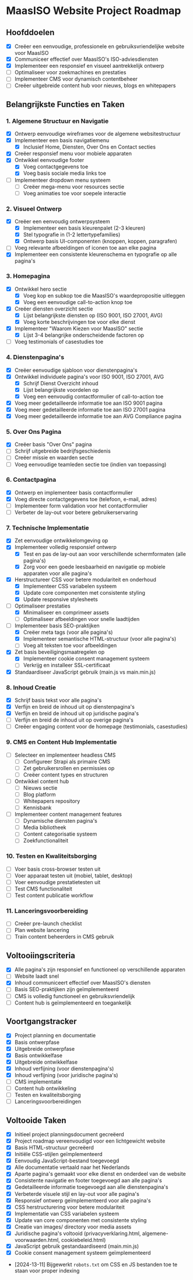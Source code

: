 # MaasISO Website Project Roadmap

## Hoofddoelen
- [x] Creëer een eenvoudige, professionele en gebruiksvriendelijke website voor MaasISO
- [x] Communiceer effectief over MaasISO's ISO-adviesdiensten
- [x] Implementeer een responsief en visueel aantrekkelijk ontwerp
- [ ] Optimaliseer voor zoekmachines en prestaties
- [ ] Implementeer CMS voor dynamisch contentbeheer
- [ ] Creëer uitgebreide content hub voor nieuws, blogs en whitepapers

## Belangrijkste Functies en Taken

### 1. Algemene Structuur en Navigatie
- [x] Ontwerp eenvoudige wireframes voor de algemene websitestructuur
- [x] Implementeer een basis navigatiemenu
  - [x] Inclusief Home, Diensten, Over Ons en Contact secties
- [x] Creëer responsief menu voor mobiele apparaten
- [x] Ontwikkel eenvoudige footer
  - [x] Voeg contactgegevens toe
  - [x] Voeg basis sociale media links toe
- [ ] Implementeer dropdown menu systeem
  - [ ] Creëer mega-menu voor resources sectie
  - [ ] Voeg animaties toe voor soepele interactie

### 2. Visueel Ontwerp
- [x] Creëer een eenvoudig ontwerpsysteem
  - [x] Implementeer een basis kleurenpalet (2-3 kleuren)
  - [x] Stel typografie in (1-2 lettertypefamilies)
  - [x] Ontwerp basis UI-componenten (knoppen, koppen, paragrafen)
- [ ] Voeg relevante afbeeldingen of iconen toe aan elke pagina
- [x] Implementeer een consistente kleurenschema en typografie op alle pagina's

### 3. Homepagina
- [x] Ontwikkel hero sectie
  - [x] Voeg kop en subkop toe die MaasISO's waardepropositie uitleggen
  - [x] Voeg een eenvoudige call-to-action knop toe
- [x] Creëer diensten overzicht sectie
  - [x] Lijst belangrijkste diensten op (ISO 9001, ISO 27001, AVG)
  - [x] Voeg korte beschrijvingen toe voor elke dienst
- [x] Implementeer "Waarom Kiezen voor MaasISO" sectie
  - [x] Lijst 3-4 belangrijke onderscheidende factoren op
- [ ] Voeg testimonials of casestudies toe

### 4. Dienstenpagina's
- [x] Creëer eenvoudige sjabloon voor dienstenpagina's
- [x] Ontwikkel individuele pagina's voor ISO 9001, ISO 27001, AVG
  - [x] Schrijf Dienst Overzicht inhoud
  - [x] Lijst belangrijkste voordelen op
  - [x] Voeg een eenvoudig contactformulier of call-to-action toe
- [x] Voeg meer gedetailleerde informatie toe aan ISO 9001 pagina
- [x] Voeg meer gedetailleerde informatie toe aan ISO 27001 pagina
- [x] Voeg meer gedetailleerde informatie toe aan AVG Compliance pagina

### 5. Over Ons Pagina
- [x] Creëer basis "Over Ons" pagina
- [ ] Schrijf uitgebreide bedrijfsgeschiedenis
- [ ] Creëer missie en waarden sectie
- [ ] Voeg eenvoudige teamleden sectie toe (indien van toepassing)

### 6. Contactpagina
- [x] Ontwerp en implementeer basis contactformulier
- [x] Voeg directe contactgegevens toe (telefoon, e-mail, adres)
- [ ] Implementeer form validation voor het contactformulier
- [ ] Verbeter de lay-out voor betere gebruikerservaring

### 7. Technische Implementatie
- [x] Zet eenvoudige ontwikkelomgeving op
- [x] Implementeer volledig responsief ontwerp
  - [x] Test en pas de lay-out aan voor verschillende schermformaten (alle pagina's)
  - [x] Zorg voor een goede leesbaarheid en navigatie op mobiele apparaten voor alle pagina's
- [x] Herstructureer CSS voor betere modulariteit en onderhoud
  - [x] Implementeer CSS variabelen systeem
  - [x] Update core componenten met consistente styling
  - [x] Update responsive stylesheets
- [ ] Optimaliseer prestaties
  - [x] Minimaliseer en comprimeer assets
  - [ ] Optimaliseer afbeeldingen voor snelle laadtijden
- [ ] Implementeer basis SEO-praktijken
  - [x] Creëer meta tags (voor alle pagina's)
  - [x] Implementeer semantische HTML-structuur (voor alle pagina's)
  - [ ] Voeg alt teksten toe voor afbeeldingen
- [x] Zet basis beveiligingsmaatregelen op
  - [x] Implementeer cookie consent management systeem
  - [ ] Verkrijg en installeer SSL-certificaat
- [x] Standaardiseer JavaScript gebruik (main.js vs main.min.js)

### 8. Inhoud Creatie
- [x] Schrijf basis tekst voor alle pagina's
- [x] Verfijn en breid de inhoud uit op dienstenpagina's
- [x] Verfijn en breid de inhoud uit op juridische pagina's
- [ ] Verfijn en breid de inhoud uit op overige pagina's
- [ ] Creëer engaging content voor de homepage (testimonials, casestudies)

### 9. CMS en Content Hub Implementatie
- [ ] Selecteer en implementeer headless CMS
  - [ ] Configureer Strapi als primaire CMS
  - [ ] Zet gebruikersrollen en permissies op
  - [ ] Creëer content types en structuren
- [ ] Ontwikkel content hub
  - [ ] Nieuws sectie
  - [ ] Blog platform
  - [ ] Whitepapers repository
  - [ ] Kennisbank
- [ ] Implementeer content management features
  - [ ] Dynamische diensten pagina's
  - [ ] Media bibliotheek
  - [ ] Content categorisatie systeem
  - [ ] Zoekfunctionaliteit

### 10. Testen en Kwaliteitsborging
- [ ] Voer basis cross-browser testen uit
- [ ] Voer apparaat testen uit (mobiel, tablet, desktop)
- [ ] Voer eenvoudige prestatietesten uit
- [ ] Test CMS functionaliteit
- [ ] Test content publicatie workflow

### 11. Lanceringsvoorbereiding
- [ ] Creëer pre-launch checklist
- [ ] Plan website lancering
- [ ] Train content beheerders in CMS gebruik

## Voltooiingscriteria
- [x] Alle pagina's zijn responsief en functioneel op verschillende apparaten
- [ ] Website laadt snel
- [x] Inhoud communiceert effectief over MaasISO's diensten
- [ ] Basis SEO-praktijken zijn geïmplementeerd
- [ ] CMS is volledig functioneel en gebruiksvriendelijk
- [ ] Content hub is geïmplementeerd en toegankelijk

## Voortgangstracker
- [x] Project planning en documentatie
- [x] Basis ontwerpfase
- [x] Uitgebreide ontwerpfase
- [x] Basis ontwikkelfase
- [x] Uitgebreide ontwikkelfase
- [x] Inhoud verfijning (voor dienstenpagina's)
- [x] Inhoud verfijning (voor juridische pagina's)
- [ ] CMS implementatie
- [ ] Content hub ontwikkeling
- [ ] Testen en kwaliteitsborging
- [ ] Lanceringsvoorbereidingen

## Voltooide Taken
- [x] Initieel project planningsdocument gecreëerd
- [x] Project roadmap vereenvoudigd voor een lichtgewicht website
- [x] Basis HTML-structuur gecreëerd
- [x] Initiële CSS-stijlen geïmplementeerd
- [x] Eenvoudig JavaScript-bestand toegevoegd
- [x] Alle documentatie vertaald naar het Nederlands
- [x] Aparte pagina's gemaakt voor elke dienst en onderdeel van de website
- [x] Consistente navigatie en footer toegevoegd aan alle pagina's
- [x] Gedetailleerde informatie toegevoegd aan alle dienstenpagina's
- [x] Verbeterde visuele stijl en lay-out voor alle pagina's
- [x] Responsief ontwerp geïmplementeerd voor alle pagina's
- [x] CSS herstructurering voor betere modulariteit
- [x] Implementatie van CSS variabelen systeem
- [x] Update van core componenten met consistente styling
- [x] Creatie van images/ directory voor media assets
- [x] Juridische pagina's voltooid (privacyverklaring.html, algemene-voorwaarden.html, cookiebeleid.html)
- [x] JavaScript gebruik gestandaardiseerd (main.min.js)
- [x] Cookie consent management systeem geïmplementeerd
- [2024-13-11] Bijgewerkt `robots.txt` om CSS en JS bestanden toe te staan voor proper indexing
